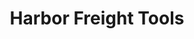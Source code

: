 ---
title: "Harbor Freight Tools"
url: /vernon-hills/harbor-freight-tools-townline-road/
shop: Eisenwaren
---